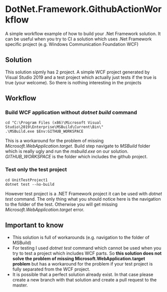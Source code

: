 # DotNet.Framework.GithubActionWorkflow
A simple workflow example of how to build your .Net Framework solution. It can be useful when you try to CI a solution which uses .Net Framework specific project (e.g. Windows Communication Foundation WCF)
## Solution
This solution sipmly has 2 project. A simple WCF project generated by Visual Studio 2019 and a test project which actually just tests if the true is true (your welcome). So there is nothing interesting in the projects
## Workflow
### Build WCF application without *dotnet build* command
    cd "C:\Program Files (x86)\Microsoft Visual Studio\2019\Enterprise\MSBuild\Current\Bin\"
    .\MSBuild.exe $Env:GITHUB_WORKSPACE
This is a workaround for the problem of missing *Microsoft.WebApplication.target*. Build step navigate to *MSBuild* folder which is really ugly and run the *msbuild.exe* on our solution.
*GITHUB_WORKSPACE* is the folder which includes the github project.
### Test only the test project
    cd UnitTestProject1
    dotnet test --no-build
However test project is a .NET Framework project it can be used with *dotnet test* command. The only thing what you should notice here is the navigation to the folder of the test. Otherwise you will get missing *Microsoft.WebApplication.target* error.
## Important to know
 - This solution is full of workarounds (e.g. navigation to the folder of MSBuild)
 - For testing I used *dotnet test* command which cannot be used when you try to test a project which includes WCF parts. So **this solution does not solve the problem of missing Microsoft.WebApplication.target problem** but has a workaround for the problem if your test project is fully separated from the WCF project.
 - It is possible that a perfect solution already exist. In that case please create a new branch with that solution and create a pull request to the master.
